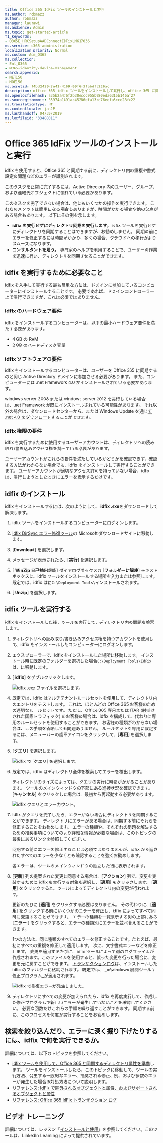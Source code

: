 ```yaml
---
title: Office 365 IdFix ツールのインストールと実行
ms.author: robmazz
author: robmazz
manager: laurawi
ms.audience: Admin
ms.topic: get-started-article
f1_keywords:
- O365E_HRCSetupAADConnectIDFixLM617036
ms.service: o365-administration
localization_priority: Normal
ms.custom: Adm_O365
ms.collection:
- Ent_O365
- M365-identity-device-management
search.appverid:
- MET150
- MOE150
ms.assetid: f4bd2439-3e41-4169-99f6-3fabdfa326ac
description: office 365 idfix ツールをインストールして実行し、office 365 に同期する前に active directory をクリーンアップする方法について説明します。
ms.openlocfilehash: a35b2a476f2b30eccc955b980eda6315b146af27
ms.sourcegitcommit: 85974a1891ac45286efa13cc76eefa3cce28fc22
ms.translationtype: MT
ms.contentlocale: ja-JP
ms.lasthandoff: 04/30/2019
ms.locfileid: "33488011"
---
```

# <a name="install-and-run-the-office-365-idfix-tool"></a>Office 365 IdFix ツールのインストールと実行

idfix を使用すると、Office 365 と同期する前に、ディレクトリ内の重複や書式設定の問題などのエラーが識別されます。 
  
このタスクを正常に完了するには、Active Directory 内のユーザー、グループ、および連絡先オブジェクトに慣れている必要があります。
  
このタスクを完了できない場合は、他にもいくつかの操作を実行できます。 これらのメソッドは簡単になる場合もありますが、時間がかかる場合や他の欠点がある場合もあります。 以下にその例を示します。
  
- **idfix を実行せずにディレクトリ同期を実行します。** idfix ツールを実行せずにディレクトリを同期することはできますが、お勧めしません。 同期の前にエラーを修正するには時間がかかり、多くの場合、クラウドへの移行がよりスムーズになります。 
- **コンサルタントを雇う。** 専門家のヘルプを利用することで、ユーザーの作業を迅速に行い、ディレクトリを同期させることができます。 
    
## <a name="what-you-need-to-run-idfix"></a>idfix を実行するために必要なこと

idfix を入手して実行する最も簡単な方法は、ドメインに参加しているコンピューターにインストールすることです。 必要であれば、ドメインコントローラー上で実行できますが、これは必須ではありません。
  
### <a name="idfix-hardware-requirements"></a>idfix のハードウェア要件

idfix をインストールするコンピューターは、以下の最小ハードウェア要件を満たす必要があります。
  
- 4 GB の RAM
- 2 GB のハードディスク容量
    
### <a name="idfix-software-requirements"></a>idfix ソフトウェアの要件

idfix をインストールするコンピューターは、ユーザーを Office 365 に同期するのと同じ Active Directory ドメインに参加させる必要があります。 また、コンピューターには .net Framework 4.0 がインストールされている必要があります。 
  
windows server 2008 または windows server 2012 を実行している場合は、.net Framework が既にインストールされている可能性があります。 それ以外の場合は、ダウンロードセンターから、または Windows Update を通じ[て .net 4.0 をダウンロード](https://go.microsoft.com/fwlink/p/?LinkId=400475)することができます。 
  
### <a name="idfix-permissions-requirements"></a>idfix 権限の要件

idfix を実行するために使用するユーザーアカウントは、ディレクトリへの読み取り/書き込みアクセス権を持っている必要があります。
  
ユーザーアカウントがこれらの要件を満たしているかどうかを確認できず、確認する方法がわからない場合でも、idfix をインストールして実行することができます。 ユーザーアカウントが適切なアクセス許可を持っていない場合、idfix は、実行しようとしたときにエラーを表示するだけです。
  
## <a name="install-idfix"></a>idfix のインストール

idfix をインストールするには、次のようにして、 **idfix .exe**をダウンロードして解凍します。 
  
1. idfix ツールをインストールするコンピューターにログオンします。
    
2. [idfix DirSync エラー修復ツール](https://go.microsoft.com/fwlink/?linkid=867219)の Microsoft ダウンロードサイトに移動します。
    
3. [**Download**] を選択します。
    
4. メッセージが表示されたら、[**実行**] を選択します。
    
5. [ **WinZip 自己抽出**機能] ダイアログボックスの [**フォルダーに解凍**] テキストボックスに、idfix ツールをインストールする場所を入力または参照します。 既定では、idfix はに`C:\Deployment Tools\`インストールされます。 
    
6. [ **Unzip**] を選択します。
    
## <a name="run-the-idfix-tool"></a>idfix ツールを実行する

idfix をインストールした後、ツールを実行して、ディレクトリ内の問題を検索します。
  
1. ディレクトリへの読み取り/書き込みアクセス権を持つアカウントを使用して、idfix をインストールしたコンピューターにログオンします。
    
2. エクスプローラーで、idfix をインストールした場所に移動します。 インストール時に既定のフォルダーを選択した場合`C:\Deployment Tools\IdFix`は、に移動します。
    
3. [ **idfix**] をダブルクリックします。 
    
    ![idfix .exe ファイルを選択します。](media/a9387bbc-991f-41c2-a500-45e3ce574285.JPG)
  
4. 既定では、idfix はマルチテナントルールセットを使用して、ディレクトリ内のエントリをテストします。 これは、ほとんどの Office 365 お客様のための適切なルールセットです。 ただし、Office 365 専用または ITAR (肘掛けされた国際トラフィック) のお客様の場合は、idfix を構成して、代わりに専用のルールセットを使用することができます。 お客様の種類がわからない場合は、この手順を省略しても問題ありません。 ルールセットを専用に設定するには、メニューバーの歯車アイコンをクリックして、[**専用**] を選択します。
    
5. [**クエリ**] を選択します。
    
    ![idfix で [クエリ] を選択します。](media/a07a7aa7-d0ac-4817-8757-946019813a57.JPG)
  
6. 既定では、idfix はディレクトリ全体を検索してエラーを検出します。
    
    ディレクトリのサイズによっては、クエリの実行に時間がかかることがあります。 ツールのメインウィンドウの下部にある進捗状況を確認できます。 [**キャンセル**] をクリックした場合は、最初から再起動する必要があります。
    
    ![idfix クエリとエラーカウント。](media/da0198a0-7d4d-4afe-a256-e82f1330ada5.JPG)
  
7. idfix がクエリを完了したら、エラーがない場合にディレクトリを同期することができます。 ディレクトリにエラーがある場合は、同期する前にそれらを修正することをお勧めします。 エラーの種類や、それぞれの問題を解決するための推奨事項についてのより詳細な情報が必要な場合は、このトピックの最後にあるリンクを参照してください。 
    
    同期する前にエラーを修正することは必須ではありませんが、idfix から返されたすべてのエラーを少なくとも確認することを強くお勧めします。
    
    各エラーは、ツールのメインウィンドウの独立した行に表示されます。 
    
8. [**更新**] 列の提案された変更に同意する場合は、[**アクション**] 列で、変更を実装するために idfix を実行する対象を選択し、[**適用**] をクリックします。 [**適用**] をクリックすると、ツールによってディレクトリ内の変更が行われます。
    
    更新のたびに [**適用**] をクリックする必要はありません。 その代わりに、[**適用**] をクリックする前にいくつかのエラーを修正し、idfix によってすべて同時に変更することができます。 エラーの種類を一覧表示する列の上部にある [**エラー** ] をクリックすると、エラーの種類別にエラーを並べ替えることができます。 
    
    1つの方法は、同じ種類のすべてのエラーを修正することです。たとえば、最初にすべての重複を修正して適用します。 次に、文字書式エラーなどを修正します。 変更を適用するたびに、idfix ツールによって別のログファイルが作成されます。このファイルを使用すると、誤った変更を行った場合に、変更を元に戻すことができます。 [トランザクションログ](idfix-transaction-log.md)は、インストールした idfix のフォルダーに格納されます。  既定では、 _c:\windows 展開ツール \ 修正プログラム_が適用されます。 
    
    ![idfix で修復エラーが発生しました。](media/5f051070-652c-4be7-98bf-312295e32371.png)
  
9. ディレクトリにすべての変更が加えられたら、idfix を再度実行して、作成した修正プログラムで新しいエラーが発生していないことを確認してください。 必要な回数だけこれらの手順を繰り返すことができます。 同期する前に、このプロセスを何度か実行することをお勧めします。
    
## <a name="i-want-to-refine-my-search-or-dig-deeper-into-the-errors-what-else-can-i-do-with-idfix"></a>検索を絞り込んだり、エラーに深く掘り下げたりするには、idfix で何を実行できるか。

詳細については、以下のトピックを参照してください。
  
- [idfix ツールを使用して、Office 365 と同期するディレクトリ属性を準備](prepare-directory-attributes-for-synch-with-idfix.md)します。 ツールをインストールしたら、このトピックに移動して、ツールの実行方法、発生する一般的なエラー、推奨される修正、例、および多数のエラーが発生した場合の対処方法について説明します。 
- [リファレンス: IdFix で除外されるオブジェクトと属性、およびサポートされるオブジェクトと属性](idfix-excluded-and-supported-objects-and-attributes.md)  
- [リファレンス: Office 365 IdFix トランザクション ログ](idfix-transaction-log.md)
    
## <a name="video-training"></a>ビデオ トレーニング

詳細については、レッスン「[インストールと使用](https://support.office.com/article/install-and-use-the-idfix-tool-4d81d73c-f172-4fd5-8542-f601c0c96aa9?ui=en-US&rs=en-US&ad=US)」を参照してください。このツールは、LinkedIn Learning によって提供されています。
  


